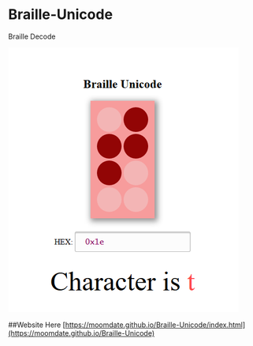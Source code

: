 # Braille-Unicode
Braille Decode

![Ex.](https://github.com/moomdate/Braille-Unicode/blob/master/Capture.PNG)

##Website Here [https://moomdate.github.io/Braille-Unicode/index.html](https://moomdate.github.io/Braille-Unicode)
